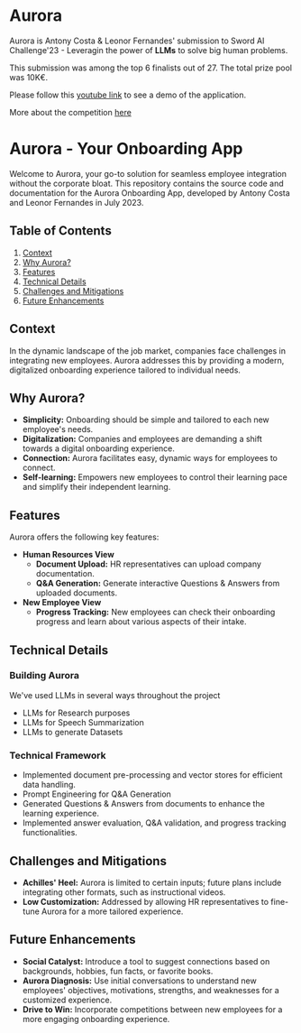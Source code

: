 # Aurora

Aurora is Antony Costa & Leonor Fernandes' submission to Sword AI Challenge'23 - Leveragin the power of **LLMs** to solve big human problems.

This submission was among the top 6 finalists out of 27. The total prize pool was 10K€.

Please follow this [youtube link](https://youtu.be/9_h-FUiUiT8) to see a demo of the application.

More about the competition [here](https://swordhealth.notion.site/Sword-AI-Challenge-aad434ba8d184e27b12e6fc9b8c88c42)

# Aurora - Your Onboarding App
Welcome to Aurora, your go-to solution for seamless employee integration without the corporate bloat. 
This repository contains the source code and documentation for the Aurora Onboarding App, developed by Antony Costa and Leonor Fernandes in July 2023.

## Table of Contents
1. [Context](#context)
2. [Why Aurora?](#why-aurora)
3. [Features](#features)
4. [Technical Details](#technical-details)
5. [Challenges and Mitigations](#challenges-and-mitigations)
6. [Future Enhancements](#future-enhancements)

## Context

In the dynamic landscape of the job market, companies face challenges in integrating new employees. Aurora addresses this by providing a modern, digitalized onboarding experience tailored to individual needs.

## Why Aurora?

- **Simplicity:** Onboarding should be simple and tailored to each new employee's needs.
- **Digitalization:** Companies and employees are demanding a shift towards a digital onboarding experience.
- **Connection:** Aurora facilitates easy, dynamic ways for employees to connect.
- **Self-learning:** Empowers new employees to control their learning pace and simplify their independent learning.

## Features

Aurora offers the following key features:

- **Human Resources View**
  - **Document Upload:** HR representatives can upload company documentation.
  - **Q&A Generation:** Generate interactive Questions & Answers from uploaded documents.
-  **New Employee View**
   - **Progress Tracking:** New employees can check their onboarding progress and learn about various aspects of their intake.

## Technical Details

### Building Aurora
We've used LLMs in several ways throughout the project
- LLMs for Research purposes
- LLMs for Speech Summarization
- LLMs to generate Datasets

### Technical Framework
- Implemented document pre-processing and vector stores for efficient data handling.
- Prompt Engineering for Q&A Generation
- Generated Questions & Answers from documents to enhance the learning experience.
- Implemented answer evaluation, Q&A validation, and progress tracking functionalities.

## Challenges and Mitigations

- **Achilles' Heel:** Aurora is limited to certain inputs; future plans include integrating other formats, such as instructional videos.
- **Low Customization:** Addressed by allowing HR representatives to fine-tune Aurora for a more tailored experience.

## Future Enhancements

- **Social Catalyst:** Introduce a tool to suggest connections based on backgrounds, hobbies, fun facts, or favorite books.
- **Aurora Diagnosis:** Use initial conversations to understand new employees' objectives, motivations, strengths, and weaknesses for a customized experience.
- **Drive to Win:** Incorporate competitions between new employees for a more engaging onboarding experience.


